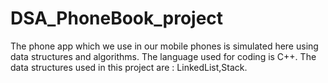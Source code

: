 # DSA_PhoneBook_project
The phone app which we use in our mobile phones is simulated here using data structures and algorithms.
The language used for coding is C++.
The data structures used in this project are : LinkedList,Stack.
